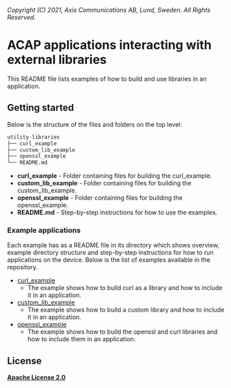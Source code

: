  *Copyright (C) 2021, Axis Communications AB, Lund, Sweden. All Rights Reserved.*

# ACAP applications interacting with external libraries

This README file lists examples of how to build and use libraries in an application.

## Getting started

Below is the structure of the files and folders on the top level:

```bash
utility-libraries
├── curl_example
├── custom_lib_example
├── openssl_example
└── README.md
```

* **curl_example** - Folder containing files for building the curl_example.
* **custom_lib_example** - Folder containing files for building the custom_lib_example.
* **openssl_example** - Folder containing files for building the openssl_example.
* **README.md** - Step-by-step instructions for how to use the examples.

### Example applications

Each example has as a README file in its directory which shows overview, example directory structure and step-by-step instructions for how to run applications on the device.
Below is the list of examples available in the repository.

* [curl_example](./curl_example/README.md)
  * The example shows how to build curl as a library and how to include it in an application.
* [custom_lib_example](./custom_lib_example/README.md)
  * The example shows how to build a custom library and how to include it in an application.
* [openssl_example](./openssl_example/README.md)
  * The example shows how to build the openssl and curl libraries and how to include them in an application.

## License

**[Apache License 2.0](../LICENSE)**
